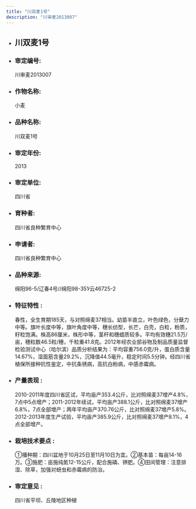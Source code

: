 ```yaml
---
title: "川双麦1号"
description: "川审麦2013007"
---
```

* ## 川双麦1号
* ###  审定编号:  
   川审麦2013007

*  ### 作物名称:  
   小麦

*   ###  品种名称: 
    川双麦1号

*   ### 审定年份: 
    2013

*   ### 审定单位:  
    四川省

*   ### 育种者:  
    四川省良种繁育中心

*   ### 申请者:  
    四川省良种繁育中心

*   ### 品种来源:  
    绵阳96-5/辽春4号//绵阳98-351∕云46725-2

*   ### 特征特性 : 
    春性，全生育期185天，与对照绵麦37相当。幼苗半直立，叶色绿色，分蘖力中等。旗叶长度中等，旗叶角度中等，穗长纺型，长芒，白壳，白粒，粉质，籽粒饱满。株高86厘米，株形中等，茎秆和穗蜡质较多。平均有效穗21.5万/亩，穗粒数46.5粒/穗，千粒重41.8克。2012年经农业部谷物及制品质量监督检验测试中心（哈尔滨）品质分析结果为：平均容重756.0克/升，蛋白质含量14.67%，湿面筋含量29.2%，沉降值44.5毫升，稳定时间5.5分钟。经四川省植保所接种抗性鉴定，中抗条锈病，高抗白粉病，中感赤霉病。

*   ### 产量表现 : 
    2010-2011年度四川省区试，平均亩产353.4公斤，比对照绵麦37增产4.8%，7点中5点增产；2011-2012年续试，平均亩产388.1公斤，比对照绵麦37增产6.8%，7点全部增产；两年平均亩产370.76公斤，比对照绵麦37增产5.8%。2012-2013年度生产试验，平均亩产385.9公斤，比对照绵麦37增产8.1%，4点全部增产。

*   ### 栽培技术要点 : 
    ①播种期：四川盆地于10月25日至11月10日为宜。②基本苗：每亩14-16万。③施肥：亩施纯氮12-15公斤，配合施磷、钾肥。④田间管理：注意排湿、除草，加强对蚜虫和赤霉病的防治。

*   ### 审定意见 : 
    四川省平坝、丘陵地区种植
